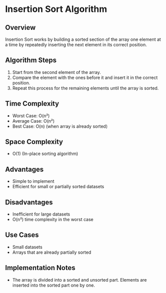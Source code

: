 # Insertion Sort Algorithm

## Overview
Insertion Sort works by building a sorted section of the array one element at a time by repeatedly inserting the next element in its correct position.

## Algorithm Steps
1. Start from the second element of the array.
2. Compare the element with the ones before it and insert it in the correct position.
3. Repeat this process for the remaining elements until the array is sorted.

## Time Complexity
- Worst Case: O(n²)
- Average Case: O(n²)
- Best Case: O(n) (when array is already sorted)

## Space Complexity
- O(1) (In-place sorting algorithm)

## Advantages
- Simple to implement
- Efficient for small or partially sorted datasets

## Disadvantages
- Inefficient for large datasets
- O(n²) time complexity in the worst case

## Use Cases
- Small datasets
- Arrays that are already partially sorted

## Implementation Notes
- The array is divided into a sorted and unsorted part. Elements are inserted into the sorted part one by one.